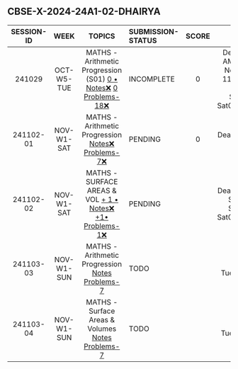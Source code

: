 ## CBSE-X-2024-24A1-02-DHAIRYA

| **SESSION-ID** |  **WEEK**    |      **TOPICS**       | **SUBMISSION-STATUS**               | **SCORE**  | **REMARKS** |
|:--------------:|:------------:|:--------------------:|:------------------------------------|:----------:|:----------:|
| 241029       | OCT-W5-TUE   | MATHS - Arithmetic Progression (S01) [ 0 • Notes❌]() [ 0 Problems-18❌]()   | INCOMPLETE  | 0 | Deadline:09:15 AM Sat 2 Nov • New Deadline: 11:59 PM Sat 2 Nov • Late Submission Sat02Nov1143PM |
| 241102-01       | NOV-W1-SAT   | MATHS - Arithmetic Progression  [Notes❌]() [Problems-7❌]()   | PENDING  | 0 | Deadline: 9:15 AM Sun 3 Nov |
| 241102-02       | NOV-W1-SAT   | MATHS - SURFACE AREAS & VOL  [ + 1 • Notes❌]() [ +1• Problems-1❌]()   | PENDING  | | Deadline: 9:15 AM Sun 3 Nov • Submission: Sat02Nov1034PM |
| 241103-03       | NOV-W1-SUN   | MATHS - Arithmetic Progression [Notes]() [Problems-7]()   | TODO  | | Deadline: Tue5Nov615PM |
| 241103-04       | NOV-W1-SUN   | MATHS - Surface Areas & Volumes [Notes]() [Problems-7]()   | TODO  | | Deadline: Tue5Nov615PM |
